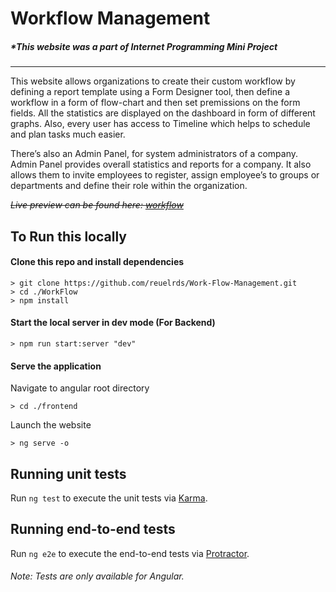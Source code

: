 # Workflow Management 

##### *This website was a part of Internet Programming Mini Project
***

This website allows organizations to create their custom workflow by defining a report template using a Form Designer tool, then define a workflow in a form of flow-chart and then set premissions on the form fields. All the statistics are displayed on the dashboard in form of different graphs. Also, every user has access to Timeline which helps to schedule and plan tasks much easier.

There’s also an Admin Panel, for system administrators of a company. Admin Panel provides overall statistics and reports for a company. It also allows them to invite employees to register, assign employee’s to groups or departments and define their role within the organization.


~~*Live preview can be found here: [workflow](http://workflow-app.s3-website.ap-south-1.amazonaws.com)*~~

## To Run this locally

#### Clone this repo and install dependencies

```
> git clone https://github.com/reuelrds/Work-Flow-Management.git
> cd ./WorkFlow
> npm install
```
#### Start the local server in dev mode (For Backend)
```
> npm run start:server "dev"
```

#### Serve the application
Navigate to angular root directory
```
> cd ./frontend
```
Launch the website
```
> ng serve -o
```

## Running unit tests

Run `ng test` to execute the unit tests via [Karma](https://karma-runner.github.io).

## Running end-to-end tests

Run `ng e2e` to execute the end-to-end tests via [Protractor](http://www.protractortest.org/).

###### Note: Tests are only available for Angular.
